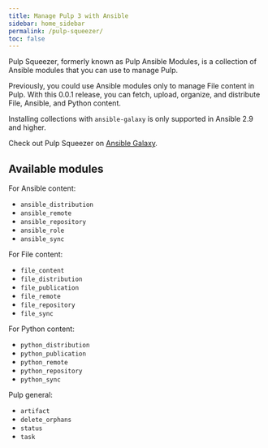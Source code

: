 ```yaml
---
title: Manage Pulp 3 with Ansible
sidebar: home_sidebar
permalink: /pulp-squeezer/
toc: false
---
```



Pulp Squeezer, formerly known as Pulp Ansible Modules, is a collection of Ansible modules that you can use to manage Pulp.

Previously, you could use Ansible modules only to manage File content in Pulp. With this 0.0.1 release, you can fetch, upload, organize, and distribute File, Ansible, and Python content.

Installing collections with `ansible-galaxy` is only supported in Ansible 2.9 and higher.

Check out Pulp Squeezer on [Ansible Galaxy](https://galaxy.ansible.com/pulp/squeezer).

<script id="asciicast-amFEhvEprDLB2UPgDcgJg4knz" src="https://asciinema.org/a/amFEhvEprDLB2UPgDcgJg4knz.js" async></script>

## Available modules

For Ansible content:

*  `ansible_distribution`
*  `ansible_remote`
*  `ansible_repository`
*  `ansible_role`
*  `ansible_sync`

For File content:

*  `file_content`
*  `file_distribution`
*  `file_publication`
*  `file_remote`
*  `file_repository`
*  `file_sync`

For Python content:

*  `python_distribution`
*  `python_publication`
*  `python_remote`
*  `python_repository`
*  `python_sync`

Pulp general:

*  `artifact`
*  `delete_orphans`
*  `status`
*  `task`
